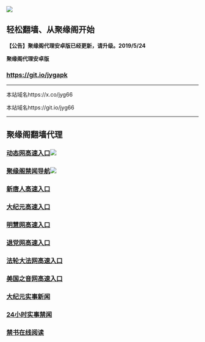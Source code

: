 ![](https://raw.githubusercontent.com/hao369/a/master/j.jpg)



## 轻松翻墙、从聚缘阁开始



**【公告】聚缘阁代理安卓版已经更新，请升级。2019/5/24**

 
**聚缘阁代理安卓版**
### https://git.io/jygapk  

***

本站域名https://x.co/jyg66 

本站域名https://git.io/jyg66



***




## 聚缘阁翻墙代理 


### [动态网高速入口](http://wage2ev.sa.sellusedlaptopz.com/eerw/505)![](https://raw.githubusercontent.com/hao369/a/master/jygdl.gif)



### [聚缘阁禁闻导航](https://kbt2pv5m7l.execute-api.ap-northeast-1.amazonaws.com/vdse)![](https://raw.githubusercontent.com/hao369/a/master/jyg.gif)




### [新唐人高速入口](http://wage2ev.sa.sellusedlaptopz.com/eerw/5)

### [大纪元高速入口](http://wage2ev.sa.sellusedlaptopz.com/eerw/7)

### [明慧网高速入口](http://wage2ev.sa.sellusedlaptopz.com/eerw/3)

### [退党网高速入口](http://wage2ev.sa.sellusedlaptopz.com/eerw/8)

### [法轮大法网高速入口](http://wage2ev.sa.sellusedlaptopz.com/eerw/15)

### [美国之音网高速入口](http://wage2ev.sa.sellusedlaptopz.com/eerw/18)












### [大纪元实事新闻](https://git.io/fjmgE)

### [24小时实事禁闻](https://git.io/fj3Go)

### [禁书在线阅读](https://github.com/txyzum203/djy/blob/master/gb/9p.md?flntdtv#1)






